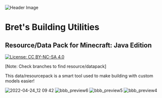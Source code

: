 ![Header Image](https://cdn.discordapp.com/attachments/826689002697654273/941264789508878346/Logo_Big.png)

# Bret's Building Utilities
## Resource/Data Pack for Minecraft: Java Edition

[![License: CC BY-NC-SA 4.0](https://img.shields.io/badge/License-CC%20BY--NC--SA%204.0-brightgreen.svg)](https://creativecommons.org/licenses/by-nc-sa/4.0/)

[Note: Check branches to find resource/datapack]

This data/resourcepack is a smart tool used to make building with custom models easier!

![2022-04-24_12 09 42](https://user-images.githubusercontent.com/26262092/165000009-fb30cef2-c4d2-47a3-ad37-fe5e4602cc02.png)
![bbb_preview6](https://user-images.githubusercontent.com/26262092/165000025-05344623-58e2-4747-952d-645a8a013480.png)
![bbb_preview5](https://user-images.githubusercontent.com/26262092/165000028-3994acd1-1965-4217-a3d1-54c601168d5d.png)
![bbb_preview4](https://user-images.githubusercontent.com/26262092/165000030-3b4b5d4a-2a0e-4512-9065-18907a4615d1.png)
